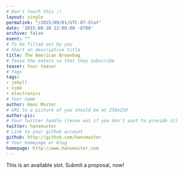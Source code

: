 ```yaml
---
# Don't touch this ;)
layout: single
permalink: "/2015/09/01/UTC-07-Slot"
date: '2015-09-30 12:00:00 -0700'
archive: false
event: ""
# To be filled out by you
# Short an descriptive title
title: The American Brownbag
# Tease the eaters so that they subscribe
teaser: Your teaser
# Tags
tags:
- jekyll
- code
- electronics
# Your name
author: Hans Muster
# URI to a picture of you should be at 250x250
author-pic:
# Your twitter handle (leave out if you don't want to provide it)
twitter: hansmuster
# Link to your github account
github: http://github.com/hansmuster
# Your homepage or blog
homepage: http://www.hansmuster.com
---
```

This is an available slot. Submit a proposal, now!
